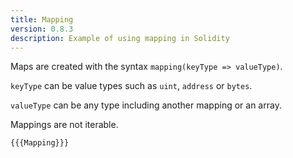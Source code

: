 ```yaml
---
title: Mapping
version: 0.8.3
description: Example of using mapping in Solidity
---
```


Maps are created with the syntax `mapping(keyType => valueType)`.

`keyType` can be value types such as `uint`, `address` or `bytes`.

`valueType` can be any type including another mapping or an array.

Mappings are not iterable.

```solidity
{{{Mapping}}}
```
